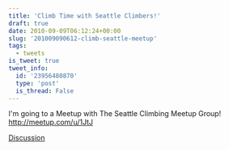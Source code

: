 ```yaml
---
title: 'Climb Time with Seattle Climbers!'
draft: true
date: 2010-09-09T06:12:24+00:00
slug: '201009090612-climb-seattle-meetup'
tags:
  - tweets
is_tweet: true
tweet_info:
  id: '23956480870'
  type: 'post'
  is_thread: False
---
```




I'm going to a Meetup with The Seattle Climbing Meetup Group! http://meetup.com/u/1JtJ

[Discussion](https://x.com/sytelus/status/23956480870)
